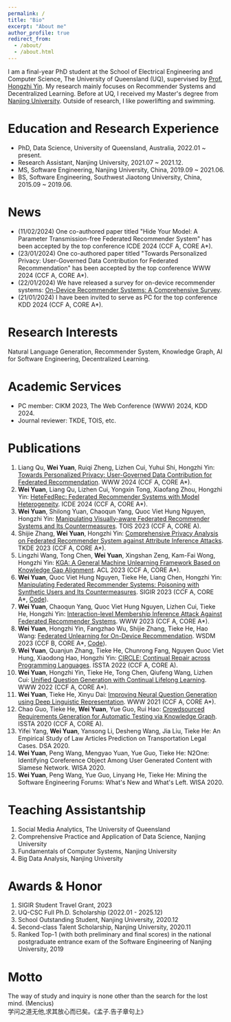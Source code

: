 ```yaml
---
permalink: /
title: "Bio"
excerpt: "About me"
author_profile: true
redirect_from: 
  - /about/
  - /about.html
---
```

I am a final-year PhD student at the School of Electrical Engineering and Computer Science, The University of Queensland (UQ), supervised by [Prof. Hongzhi Yin](https://sites.google.com/view/hongzhi-yin/home). My research mainly focuses on Recommender Systems and Decentralized Learning. <!-- Knowledge Graph, Natural Language Processing, and AI for Software Engineering.  -->Before at UQ, I received my Master's degree from [Nanjing University](https://www.nju.edu.cn). Outside of research, I like powerlifting and swimming. 


# Education and Research Experience
* PhD, Data Science, University of Queensland, Australia, 2022.01 ~ present.
* Research Assistant, Nanjing University, 2021.07 ~ 2021.12.
* MS, Software Engineering, Nanjing University, China, 2019.09 ~ 2021.06.
* BS, Software Engineering, Southwest Jiaotong University, China, 2015.09 ~ 2019.06.

# News
* (11/02/2024) One co-authored paper titled "Hide Your Model: A Parameter Transmission-free Federated Recommender System" has been accepted by the top conference ICDE 2024 (CCF A, CORE A*).
* (23/01/2024) One co-authored paper titled "Towards Personalized Privacy: User-Governed Data Contribution for Federated Recommendation" has been accepted by the top conference WWW 2024 (CCF A, CORE A*).
* (22/01/2024) We have released a survey for on-device recommender systems: [On-Device Recommender Systems: A Comprehensive Survey](https://arxiv.org/abs/2401.11441).
* (21/01/2024) I have been invited to serve as PC for the top conference KDD 2024 (CCF A, CORE A*).

<!--<details>  <summary>Before 2024</summary>
  * (29/11/2023) Our paper "HeteFedRec: Federated Recommender Systems with Model Heterogeneity" was accepted by The 40th IEEE International Conference on Data Engineering (ICDE) 2024 (CCF A, CORE A*).
  * (16/10/2023) Our paper "Manipulating Visually-aware Federated Recommender Systems and Its Countermeasures" was accepted by the top journal ACM Transactions on Information Systems (TOIS) 2023 (CCF A, CORE A).
  * (06/04/2023) Our paper "Manipulating Federated Recommender Systems: Poisoning with Synthetic Users and Its Countermeasures" was accepted by The International ACM SIGIR Conference on Research and Development in Information Retrieval (SIGIR) 2023 (CCF A, CORE A*).
  * (14/03/2023) I passed the first progress (PhD Confirmation) review.
  * (26/01/2023) Our paper "Interaction-level Membership Inference Attack Against Federated Recommender Systems" was accepted by The Web Conference (WWW) 2023 (CCF A, CORE A*).
  * (19/10/2022) Our paper "Federated Unlearning for On-Device Recommendation" was accepted by Web Search and Data Mining (WSDM) 2023 (CCF B, CORE A*).
  * (30/04/2022) Our paper "CIRCLE: Continual Repair across Programming Languages" was accepted by the International Symposium on Software Testing and Analysis (ISSTA) 2022 (CCF A, CORE A).
  * (25/01/2022) Our paper "Unified Question Generation with Continual Lifelong Learning" was accepted by The Web Conference (WWW) 2022 (CCF A, CORE A*).
  * (20/10/2021) I got a research assistant position at Nanjing University for one year.
  * (24/02/2021) I got a PhD Program offer from The University of Queensland (UQ).
  * (16/01/2021) Our paper "Improving Neural Question Generation using Deep Linguistic Representation" was accepted by WWW 2021 (CCF A, CORE A*).
</details> -->


# Research Interests
Natural Language Generation, Recommender System, Knowledge Graph, AI for Software Engineering, Decentralized Learning.

# Academic Services
* PC member: CIKM 2023, The Web Conference (WWW) 2024, KDD 2024.
* Journal reviewer: TKDE, TOIS, etc.

# Publications

<!--### arXiv Preprints
1. Hongzhi Yin, Liang Qu, Tong Chen, **Wei Yuan**, Ruiqi Zheng, Jing Long, Xin Xia, Yuhui Shi, Chengqi Zhang: [On-Device Recommender Systems: A Comprehensive Survey](https://arxiv.org/abs/2401.11441).
1. Shilong Yuan, **Wei Yuan**, Hongzhi Yin, Tieke He: [ROIC-DM: Robust Text Inference and Classification via Diffusion Model](https://arxiv.org/abs/2401.03514v2).
1. Lijian Chen, **Wei Yuan**, Tong Chen, Quoc Viet Hung Nguyen, Lizhen Cui, Hongzhi Yin: [Adversarial Item Promotion on Visually-Aware Recommender Systems by Guided Diffusion](https://arxiv.org/abs/2312.15826).
1. Xuhui Ren, **Wei Yuan**, Tong Chen, Chaoqun Yang, Quoc Viet Hung Nguyen, Hongzhi Yin: [Joint Semantic and Structural Representation Learning for Enhancing User Preference Modelling](https://arxiv.org/abs/2304.12083).

### Published-->
1. Liang Qu, **Wei Yuan**, Ruiqi Zheng, Lizhen Cui, Yuhui Shi, Hongzhi Yin: [Towards Personalized Privacy: User-Governed Data Contribution for Federated Recommendation](https://arxiv.org/abs/2401.17630). WWW 2024 (CCF A, CORE A*).
1. **Wei Yuan**, Liang Qu, Lizhen Cui, Yongxin Tong, Xiaofang Zhou, Hongzhi Yin: [HeteFedRec: Federated Recommender Systems with Model Heterogeneity](https://arxiv.org/abs/2307.12810). ICDE 2024 (CCF A, CORE A*).
1. **Wei Yuan**, Shilong Yuan, Chaoqun Yang, Quoc Viet Hung Nguyen, Hongzhi Yin: [Manipulating Visually-aware Federated Recommender Systems and Its Countermeasures](https://arxiv.org/abs/2305.08183). TOIS 2023 (CCF A, CORE A).
1. Shijie Zhang, **Wei Yuan**, Hongzhi Yin: [Comprehensive Privacy Analysis on Federated Recommender System against Attribute Inference Attacks](https://arxiv.org/abs/2205.11857). TKDE 2023 (CCF A, CORE A*).
1. Lingzhi Wang, Tong Chen, **Wei Yuan**, Xingshan Zeng, Kam-Fai Wong, Hongzhi Yin: [KGA: A General Machine Unlearning Framework Based on Knowledge Gap Alignment](https://arxiv.org/abs/2305.06535). ACL 2023 (CCF A, CORE A*).
1. **Wei Yuan**, Quoc Viet Hung Nguyen, Tieke He, Liang Chen, Hongzhi Yin: [Manipulating Federated Recommender Systems: Poisoning with Synthetic Users and Its Countermeasures](https://arxiv.org/abs/2304.03054). SIGIR 2023 (CCF A, CORE A*, [Code](https://www.dropbox.com/scl/fi/k000tpnwcehqj5neomxtw/SIGIR23-PSMU.zip?rlkey=aenrkgybn1yk4mwfsjsubrlvf&dl=0)).
1. **Wei Yuan**, Chaoqun Yang, Quoc Viet Hung Nguyen, Lizhen Cui, Tieke He, Hongzhi Yin: [Interaction-level Membership Inference Attack Against Federated Recommender Systems](http://arxiv.org/abs/2301.10964). WWW 2023 (CCF A, CORE A*).
1. **Wei Yuan**, Hongzhi Yin, Fangzhao Wu, Shijie Zhang, Tieke He, Hao Wang: [Federated Unlearning for On-Device Recommendation](http://arxiv.org/abs/2210.10958). WSDM 2023 (CCF B, CORE A*, [Code](https://www.dropbox.com/scl/fi/cxj3nwvgbvddnab625juu/WSDM23.zip?rlkey=bn17f24tnfqynbcoxjaqb4d6w&dl=0)).
1. **Wei Yuan**, Quanjun Zhang, Tieke He, Chunrong Fang, Nguyen Quoc Viet Hung, Xiaodong Hao, Hongzhi Yin: [CIRCLE: Continual Repair across Programming Languages](https://arxiv.org/abs/2205.10956). ISSTA 2022 (CCF A, CORE A).
1. **Wei Yuan**, Hongzhi Yin, Tieke He, Tong Chen, Qiufeng Wang, Lizhen Cui: [Unified Question Generation with Continual Lifelong Learning](https://dl.acm.org/doi/10.1145/3485447.3511930). WWW 2022 (CCF A, CORE A*).
1. **Wei Yuan**, Tieke He, Xinyu Dai: [Improving Neural Question Generation using Deep Linguistic Representation](https://dl.acm.org/doi/fullHtml/10.1145/3442381.3449975). WWW 2021 (CCF A, CORE A*).
1. Chao Guo, Tieke He, **Wei Yuan**, Yue Guo, Rui Hao: [Crowdsourced Requirements Generation for Automatic Testing via Knowledge Graph](https://dl.acm.org/doi/10.1145/3395363.3404363). ISSTA 2020 (CCF A, CORE A).
1. Yifei Yang, **Wei Yuan**, Yansong Li, Desheng Wang, Jia Liu, Tieke He: An Empirical Study of Law Articles Prediction on Transportation Legal Cases. DSA 2020.
1. **Wei Yuan**, Peng Wang, Mengyao Yuan, Yue Guo, Tieke He: N2One: Identifying Coreference Object Among User Generated Content with Siamese Network. WISA 2020.
1. **Wei Yuan**, Peng Wang, Yue Guo, Linyang He, Tieke He: Mining the Software Engineering Forums: What's New and What's Left. WISA 2020.

# Teaching Assistantship
1. Social Media Analytics, The University of Queensland
1. Comprehensive Practice and Application of Data Science, Nanjing University
1. Fundamentals of Computer Systems, Nanjing University
1. Big Data Analysis, Nanjing University

<!--# Skills
* Python, Shell, C++, Django
* PyTorch, TensorFlow
* Neo4j, Mysql, MongoDB
* Latex, Markdown
* Linux, Vim, Sublime Text -->

# Awards & Honor
<!-- 1. Top 40 in Baidu Scholarship, 2023-->
1. SIGIR Student Travel Grant, 2023
1. UQ-CSC Full Ph.D. Scholarship (2022.01 - 2025.12)
1. School Outstanding Student, Nanjing University, 2020.12
1. Second-class Talent Scholarship, Nanjing University, 2020.11
1. Ranked Top-1 (with both preliminary and final scores) in the national postgraduate entrance exam of the Software Engineering of Nanjing University, 2019

# Motto
The way of study and inquiry is none other than the search for the lost mind. (Mencius)  
学问之道无他,求其放心而已矣。《孟子.告子章句上》

